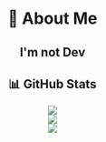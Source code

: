 <div align="center">
  
  # 💫 About Me
  ## I'm not Dev
  
  ## 📊 GitHub Stats
  ![](https://github-readme-stats.vercel.app/api?username=L4Ph&theme=solarized-light&hide_border=false&include_all_commits=true&count_private=true)<br/>
  ![](https://github-readme-streak-stats.herokuapp.com/?user=L4Ph&theme=solarized-light&hide_border=false)<br/>
  ![](https://github-readme-stats.vercel.app/api/top-langs/?username=L4Ph&theme=solarized-light&hide_border=false&include_all_commits=true&count_private=true&layout=compact)
</div>

